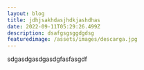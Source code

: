 ```yaml
---
layout: blog
title: jdhjsakhdasjhdkjashdhas
date: 2022-09-11T05:29:26.499Z
description: dsafgsgsggdgdsg
featuredimage: /assets/images/descarga.jpg
---
```

s﻿dgasdgasdgasdgfasfasgdf